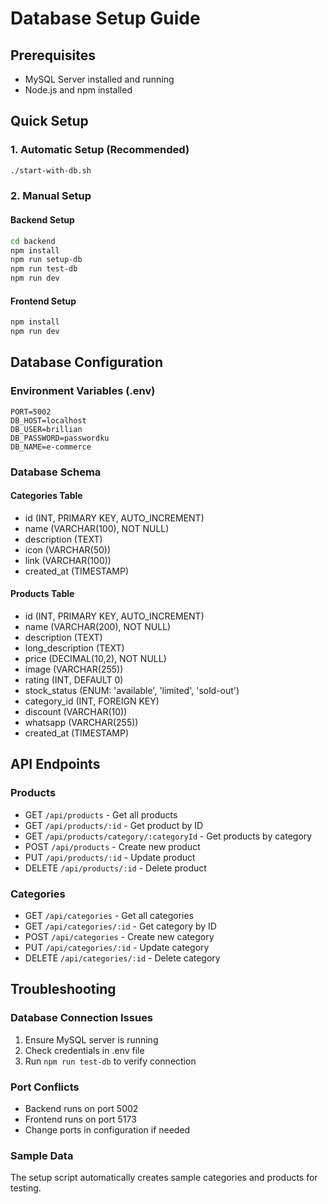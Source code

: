 # Database Setup Guide

## Prerequisites
- MySQL Server installed and running
- Node.js and npm installed

## Quick Setup

### 1. Automatic Setup (Recommended)
```bash
./start-with-db.sh
```

### 2. Manual Setup

#### Backend Setup
```bash
cd backend
npm install
npm run setup-db
npm run test-db
npm run dev
```

#### Frontend Setup
```bash
npm install
npm run dev
```

## Database Configuration

### Environment Variables (.env)
```
PORT=5002
DB_HOST=localhost
DB_USER=brillian
DB_PASSWORD=passwordku
DB_NAME=e-commerce
```

### Database Schema

#### Categories Table
- id (INT, PRIMARY KEY, AUTO_INCREMENT)
- name (VARCHAR(100), NOT NULL)
- description (TEXT)
- icon (VARCHAR(50))
- link (VARCHAR(100))
- created_at (TIMESTAMP)

#### Products Table
- id (INT, PRIMARY KEY, AUTO_INCREMENT)
- name (VARCHAR(200), NOT NULL)
- description (TEXT)
- long_description (TEXT)
- price (DECIMAL(10,2), NOT NULL)
- image (VARCHAR(255))
- rating (INT, DEFAULT 0)
- stock_status (ENUM: 'available', 'limited', 'sold-out')
- category_id (INT, FOREIGN KEY)
- discount (VARCHAR(10))
- whatsapp (VARCHAR(255))
- created_at (TIMESTAMP)

## API Endpoints

### Products
- GET `/api/products` - Get all products
- GET `/api/products/:id` - Get product by ID
- GET `/api/products/category/:categoryId` - Get products by category
- POST `/api/products` - Create new product
- PUT `/api/products/:id` - Update product
- DELETE `/api/products/:id` - Delete product

### Categories
- GET `/api/categories` - Get all categories
- GET `/api/categories/:id` - Get category by ID
- POST `/api/categories` - Create new category
- PUT `/api/categories/:id` - Update category
- DELETE `/api/categories/:id` - Delete category

## Troubleshooting

### Database Connection Issues
1. Ensure MySQL server is running
2. Check credentials in .env file
3. Run `npm run test-db` to verify connection

### Port Conflicts
- Backend runs on port 5002
- Frontend runs on port 5173
- Change ports in configuration if needed

### Sample Data
The setup script automatically creates sample categories and products for testing.
